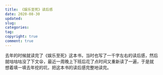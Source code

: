 ```yaml
---
title: 《娱乐至死》读后感
date: 2020-08-30
updated:
slug:
categories:
tag:
copyright: true
comment: true
---
```




去年的时候就读完了《娱乐至死》这本书，当时也写了一千字左右的读后感，然后就咕咕咕没了下文😫，最近一周晚上下班后花了点时间又重新读了一遍，于是就想着填一填去年挖的坑，把这本书的读后感完整地读完。


